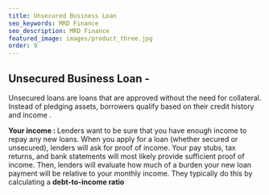 ```yaml
---
title: Unsecured Business Loan
seo_keywords: MRD Finance
seo_description: MRD Finance
featured_image: images/product_three.jpg
order: 9
---
```


## Unsecured Business Loan -

Unsecured loans are loans that are approved without the need for collateral. Instead of pledging assets, borrowers qualify based on their credit history and income . 

<b> Your income : </b> Lenders want to be sure that you have enough income to repay any new loans. When you apply for a loan (whether secured or unsecured), lenders will ask for proof of income. Your pay stubs, tax returns, and bank statements will most likely provide sufficient proof of income. Then, lenders will evaluate how much of a burden your new loan payment will be relative to your monthly income. They typically do this by calculating a  <b>debt-to-income ratio 
</b>
